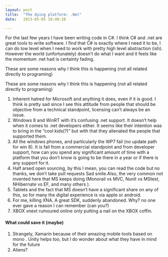 ```yaml
---
layout: post
title:  "The dying platform: .Net"
date:   2013-05-05 10:40:10

---
```


For the last few years I have been writing code in C#. I think C# and .net are great tools to write software. I find that C# is exactly where I need it to be, I can do low level when I need to work with pretty high level abstraction (ish). However the world (unfortunately) doesn’t do what I want and it feels like the momentum .net had is certainty fading.

These are some reasons why I think this is happening (not all related directly to programing)

These are some reasons why I think this is happening (not all related directly to programing)

1. Inherent hatred for Microsoft and anything it does, even if it is good. I think is pretty sad since I see this attitude from people that should be objective from a technical standpoint, licensing can’t always be an issue.
2. Windows 8 and WinRT with it’s confusing .net support. It doesn’t help when it comes to .net developers either. It seems like their intention was to bring in the “cool kids(?)” but with that they alienated the people that supported them.
3. All the windows phones, and particularly the WP7 fail (no update path for win 8). It is fail from a commercial standpoint and from developer support, how can you spend any significant amount of time with a platform that you don’t know is going to be there in a year or if there is any support for it.
4. Half arsed open sourcing, by this I mean, you can read the code but no thanks, we don’t take pull requests Sad smile.Also, the very common not invented here that MS keeps doing (Monorail vs MVC, Nunit vs MStest, NHibernate vs EF, and many others ).
5. Tablets and the fact that MS doesn’t have a significant share on any of this, so for many the digital experience is via apple or android.
6. For me, killing XNA. A great SDK, suddenly abandoned. Why? no one ever gave a reason I can remember (can you?) 
7. XBOX vnext rumoured online only putting a nail on the XBOX coffin.

#### What could save it  (maybe)

1. Strangely, Xamarin because of their amazing mobile tools based on mono . Unity helps too, but I do wonder about what they have in mind for the future
2. Aliens?

